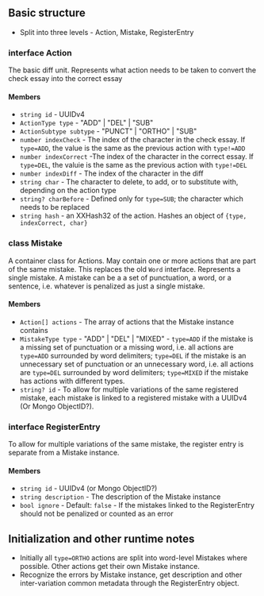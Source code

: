 ## Basic structure
- Split into three levels - Action, Mistake, RegisterEntry

### interface Action
The basic diff unit. Represents what action needs to be taken to convert the check essay into the correct essay

#### Members
- `string id` - UUIDv4
- `ActionType type` - "ADD" | "DEL" | "SUB"
- `ActionSubtype subtype` - "PUNCT" | "ORTHO" | "SUB"
- `number indexCheck` -  The index of the character in the check essay.  If `type=ADD`, the value is the same as the previous action with `type!=ADD`
- `number indexCorrect` -The index of the character in the correct essay. If `type=DEL`, the valuie is the same as the previous action with `type!=DEL`
- `number indexDiff` - The index of the character in the diff
- `string char` - The character to delete, to add, or to substitute with, depending on the action type
- `string? charBefore` - Defined only for `type=SUB`; the character which needs to be replaced
- `string hash` - an XXHash32 of the action. Hashes an object of `{type, indexCorrect, char}`

### class Mistake
A container class for Actions. May contain one or more actions that are part of the same mistake. This replaces the old `Word` interface. Represents a single mistake. A mistake can be a a set of punctuation, a word, or a sentence, i.e. whatever is penalized as just a single mistake.

#### Members
- `Action[] actions` -  The array of actions that the Mistake instance contains
- `MistakeType type` - "ADD" | "DEL" | "MIXED" - `type=ADD` if the mistake is a missing set of punctuation or a missing word, i.e. all actions are `type=ADD` surrounded by word delimiters; `type=DEL` if the mistake is an unnecessary set of punctuation or an unnecessary word, i.e. all actions are `type=DEL` surrounded by word delimiters; `type=MIXED` if the mistake has actions with different types.
- `string? id` - To allow for multiple variations of the same registered mistake, each mistake is linked to a registered mistake with a UUIDv4 (Or Mongo ObjectID?).

### interface RegisterEntry
To allow for multiple variations of the same mistake, the register entry is separate from a Mistake instance.

#### Members
- `string id` - UUIDv4 (or Mongo ObjectID?)
- `string description` - The description of the Mistake instance
- `bool ignore` - Default: `false` - If the mistakes linked to the RegisterEntry should not be penalized or counted as an error

## Initialization and other runtime notes
- Initially all `type=ORTHO` actions are split into word-level Mistakes where possible. Other actions get their own Mistake instance.
- Recognize the errors by Mistake instance, get description and other inter-variation common metadata through the RegisterEntry object.